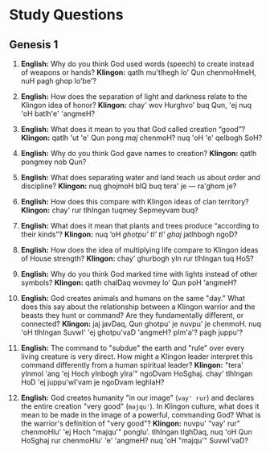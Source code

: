 # Study Questions

## Genesis 1

1.  **English:** Why do you think God used words (speech) to create instead of weapons or hands?
    **Klingon:** qatlh mu'tlhegh lo' Qun chenmoHmeH, nuH pagh ghop lo'be'?

2.  **English:** How does the separation of light and darkness relate to the Klingon idea of honor?
    **Klingon:** chay' wov Hurghvo' buq Qun, 'ej nuq 'oH batlh'e' 'angmeH?

3.  **English:** What does it mean to you that God called creation “good”?
    **Klingon:** qatlh 'ut 'e' Qun pong *maj* chenmoH? nuq 'oH 'e' qelbogh SoH?

4.  **English:** Why do you think God gave names to creation?
    **Klingon:** qatlh pongmey nob Qun?

5.  **English:** What does separating water and land teach us about order and discipline?
    **Klingon:** nuq ghojmoH bIQ buq tera' je — ra'ghom je?

6.  **English:** How does this compare with Klingon ideas of clan territory?
    **Klingon:** chay' rur tlhIngan tuqmey Sepmeyvam buq?

7.  **English:** What does it mean that plants and trees produce “according to their kinds”?
    **Klingon:** nuq ‘oH *ghotpu’ tI’ tI’ ghaj* jatlhbogh ngoD?

8.  **English:** How does the idea of multiplying life compare to Klingon ideas of House strength?
    **Klingon:** chay’ ghurbogh yIn rur tlhIngan tuq HoS?

9.  **English:** Why do you think God marked time with lights instead of other symbols?
    **Klingon:** qatlh chalDaq wovmey lo’ Qun poH ‘angmeH?

10. **English:** God creates animals and humans on the same "day." What does this say about the relationship between a Klingon warrior and the beasts they hunt or command? Are they fundamentally different, or connected?
    **Klingon:** jaj javDaq, Qun ghotpu' je nuvpu' je chenmoH. nuq 'oH tlhIngan SuvwI' 'ej ghotpu'vaD 'angmeH? pIm'a'? pagh juppu'?

11. **English:** The command to "subdue" the earth and "rule" over every living creature is very direct. How might a Klingon leader interpret this command differently from a human spiritual leader?
    **Klingon:** "tera' yInmol 'ang 'ej Hoch yInbogh yIra'" ngoDvam HoSghaj. chay' tlhIngan HoD 'ej juppu'wI'vam je ngoDvam leghlaH?

12. **English:** God creates humanity "in our image" (`vay' rur`) and declares the entire creation "very good" (`majqu'`). In Klingon culture, what does it mean to be made in the image of a powerful, commanding God? What is the warrior's definition of "very good"?
    **Klingon:** nuvpu' "vay' rur" chenmoHlu' 'ej Hoch "majqu'" ponglu'. tlhIngan tIghDaq, nuq 'oH Qun HoSghaj rur chenmoHlu' 'e' 'angmeH? nuq 'oH "majqu'" SuvwI'vaD?
